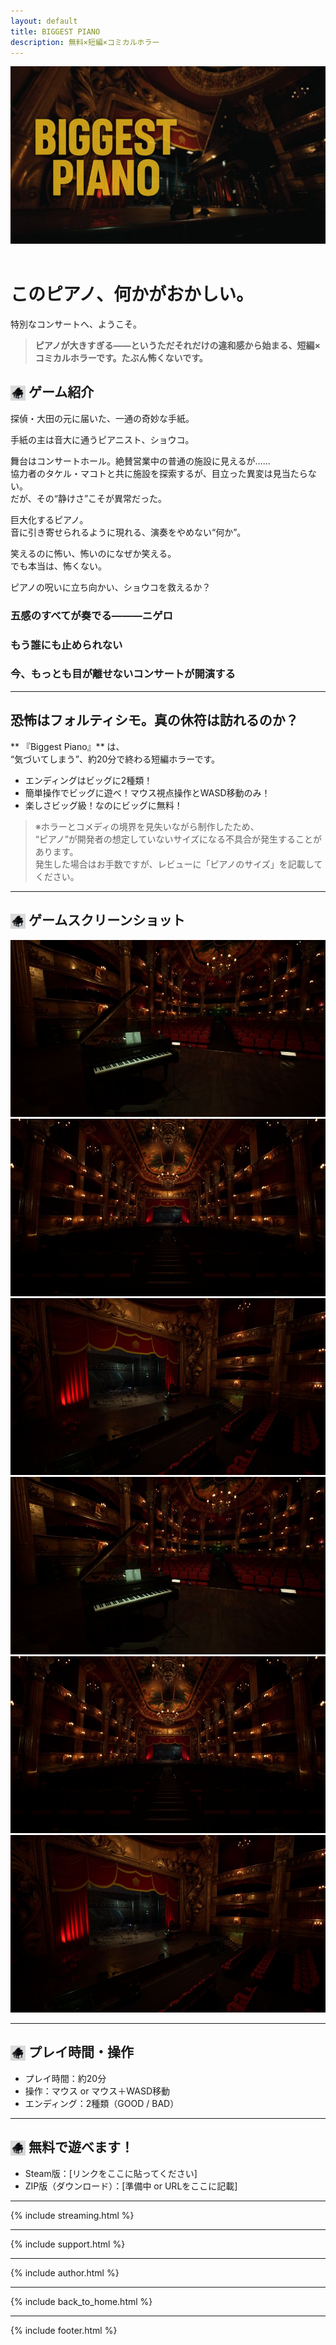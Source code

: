 ```yaml
---
layout: default
title: BIGGEST PIANO
description: 無料×短編×コミカルホラー
---
```


<link rel="stylesheet" href="../assets/styles.css">
<link rel="icon" href="/biggest-piano/assets/favicon.png" type="image/png">

<header>
  <img src="assets/images/Event Cover.jpg" alt="Event Cover.jpg" style="width:100%; max-height: 400px; object-fit: cover;">
</header>

# このピアノ、何かがおかしい。

特別なコンサートへ、ようこそ。

> **ピアノが大きすぎる——というただそれだけの違和感から始まる、短編×コミカルホラーです。たぶん怖くないです。**

## <img src="assets/images/icon.png" alt="icon" style="width: 24px; height: 24px; vertical-align: middle;"> ゲーム紹介

探偵・大田の元に届いた、一通の奇妙な手紙。

手紙の主は音大に通うピアニスト、ショウコ。

舞台はコンサートホール。絶賛営業中の普通の施設に見えるが……  
協力者のタケル・マコトと共に施設を探索するが、目立った異変は見当たらない。  
だが、その“静けさ”こそが異常だった。

巨大化するピアノ。  
音に引き寄せられるように現れる、演奏をやめない“何か”。

笑えるのに怖い、怖いのになぜか笑える。  
でも本当は、怖くない。

ピアノの呪いに立ち向かい、ショウコを救えるか？

### 五感のすべてが奏でる———ニゲロ
### もう誰にも止められない
### 今、もっとも目が離せないコンサートが開演する

---

## 恐怖はフォルティシモ。真の休符は訪れるのか？

** 『Biggest Piano』** は、  
“気づいてしまう”、約20分で終わる短編ホラーです。

- エンディングはビッグに2種類！
- 簡単操作でビッグに遊べ！マウス視点操作とWASD移動のみ！
- 楽しさビッグ級！なのにビッグに無料！

> ※ホラーとコメディの境界を見失いながら制作したため、  
> “ピアノ”が開発者の想定していないサイズになる不具合が発生することがあります。  
> 発生した場合はお手数ですが、レビューに「ピアノのサイズ」を記載してください。
---

## <img src="assets/images/icon.png" alt="icon" style="width: 24px; height: 24px; vertical-align: middle;"> ゲームスクリーンショット

<div class="slider-container">
    <div class="slide active">
        <img src="assets/images/Screenshot00000.jpg" alt="スクリーンショット1">
    </div>
    <div class="slide">
        <img src="assets/images/Screenshot00001.jpg" alt="スクリーンショット2">
    </div>
    <div class="slide">
        <img src="assets/images/Screenshot00002.jpg" alt="スクリーンショット3">
    </div>
    <div class="thumbnail-nav">
        <img src="assets/images/Screenshot00000.jpg" alt="サムネイル1" onclick="showSlide(0)" class="active">
        <img src="assets/images/Screenshot00001.jpg" alt="サムネイル2" onclick="showSlide(1)">
        <img src="assets/images/Screenshot00002.jpg" alt="サムネイル3" onclick="showSlide(2)">
    </div>
</div>

<script src="/assets/js/slider.js"></script>

---

## <img src="assets/images/icon.png" alt="icon" style="width: 24px; height: 24px; vertical-align: middle;"> プレイ時間・操作

- プレイ時間：約20分
- 操作：マウス or マウス＋WASD移動
- エンディング：2種類（GOOD / BAD）

---

## <img src="assets/images/icon.png" alt="icon" style="width: 24px; height: 24px; vertical-align: middle;"> 無料で遊べます！

- Steam版：[リンクをここに貼ってください]
- ZIP版（ダウンロード）：[準備中 or URLをここに記載]

---

{% include streaming.html %}

---

{% include support.html %}

---

{% include author.html %}

---

{% include back_to_home.html %}

---

{% include footer.html %}